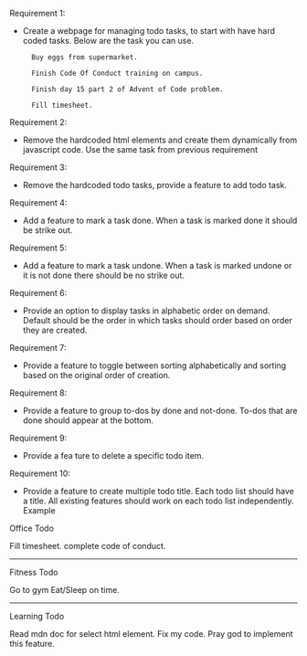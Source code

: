 Requirement 1:

- Create a webpage for managing todo tasks, to start with have hard coded tasks. Below are the task you can use.

        Buy eggs from supermarket.

        Finish Code Of Conduct training on campus.

        Finish day 15 part 2 of Advent of Code problem.

        Fill timesheet.

Requirement 2:

- Remove the hardcoded html elements and create them dynamically from javascript code. Use the same task from previous requirement

Requirement 3:

- Remove the hardcoded todo tasks, provide a feature to add todo task.

Requirement 4:

- Add a feature to mark a task done. When a task is marked done it should be strike out.

Requirement 5:

- Add a feature to mark a task undone. When a task is marked undone or it is not done there should be no strike out.

Requirement 6:

- Provide an option to display tasks in alphabetic order on demand. Default should be the order in which tasks should order based on order they are created.

Requirement 7:

- Provide a feature to toggle between sorting alphabetically and sorting based on the original order of creation.

Requirement 8:

- Provide a feature to group to-dos by done and not-done. To-dos that are done should appear at the bottom.

Requirement 9:

- Provide a fea ture to delete a specific todo item.

Requirement 10:

- Provide a feature to create multiple todo title. Each todo list should have a title. All existing features should work on each todo list independently.
  Example

Office Todo

Fill timesheet.
complete code of conduct.

---

Fitness Todo

Go to gym
Eat/Sleep on time.

---

Learning Todo

Read mdn doc for select html element.
Fix my code.
Pray god to implement this feature.
